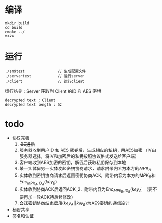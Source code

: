# 编译

```
mkdir build
cd build
cmake ../
make
```

# 运行 

```
./sm9test               // 生成配置文件 
./servertest            // 运行server
./client                // 运行client
```

运行结果：Server 获取到 Client 的ID 和 AES 密钥

```
decrypted text : Client
decrypted text length : 52
```

# todo 

* 协议完善 
    1. <del>IBE通信</del>
    1. 服务器收到用户ID 和 AES 密钥后，生成相应的私钥，用AES加密
        （IV由服务器选择，将IV和加密后的私钥按照协议格式发送给客户端）
    2. 客户端收到AES加密的密钥，解密后获取私钥保存到本地 
    3. 某一实体向另一实体发起密钥协商请求，请求附带内容为本方的$MPK_A$ 
    4. 实体收到密钥协商请求后返回密钥协商ACK，附带内容为本方的$MPK_B$和$Enc_{MPK_A, ID_A}(key_B)$
    5. 实体收到协商ACK后返回ACK_2，附带内容为$Enc_{MPK_B, ID_B}(key_A)$
    （要不要再加一轮ACK待后续修改）
    6. 会话密钥协商结束后用$(key_A||key_B)$为AES密钥的通信设计
* 秘密共享 
* 签名和认证
